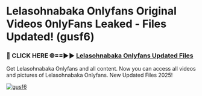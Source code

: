 # Lelasohnabaka Onlyfans Original Videos 0nlyFans Leaked - Files Updated! (gusf6)

<h3>🔴 CLICK HERE 🌐==►► <a href="https://tinyurl.com/ehrbuxhb" rel="nofollow">Lelasohnabaka Onlyfans Updated Files</a></h3>

Get Lelasohnabaka Onlyfans and all content. Now you can access all videos and pictures of Lelasohnabaka Onlyfans. New Updated Files 2025!

[![gusf6](https://i.imgur.com/lVYEuWS.gif)](https://tinyurl.com/ehrbuxhb)
